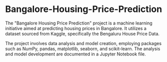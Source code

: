 # Bangalore-Housing-Price-Prediction
The "Bangalore Housing Price Prediction" project is a machine learning initiative aimed at predicting housing prices in Bangalore. It utilizes a dataset sourced from Kaggle, specifically the Bengaluru House Price Data. 

The project involves data analysis and model creation, employing packages such as NumPy, pandas, matplotlib, seaborn, and scikit-learn. The analysis and model development are documented in a Jupyter Notebook file. 
